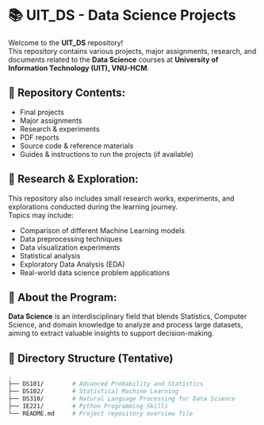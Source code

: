 # 📚 UIT_DS - Data Science Projects

Welcome to the **UIT_DS** repository!  
This repository contains various projects, major assignments, research, and documents related to the **Data Science** courses at **University of Information Technology (UIT), VNU-HCM**.

## 🚀 Repository Contents:
- Final projects
- Major assignments
- Research & experiments
- PDF reports
- Source code & reference materials
- Guides & instructions to run the projects (if available)

## 🔬 Research & Exploration:
This repository also includes small research works, experiments, and explorations conducted during the learning journey.  
Topics may include:
- Comparison of different Machine Learning models
- Data preprocessing techniques
- Data visualization experiments
- Statistical analysis
- Exploratory Data Analysis (EDA)
- Real-world data science problem applications

## 🏫 About the Program:
**Data Science** is an interdisciplinary field that blends Statistics, Computer Science, and domain knowledge to analyze and process large datasets, aiming to extract valuable insights to support decision-making.

## 📁 Directory Structure (Tentative)

```bash
.
├── DS101/        # Advanced Probability and Statistics
├── DS102/        # Statistical Machine Learning
├── DS310/        # Natural Language Processing for Data Science
├── IE221/        # Python Programming Skills
└── README.md     # Project repository overview file
